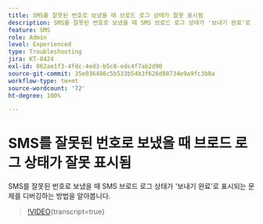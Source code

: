 ```yaml
---
title: SMS를 잘못된 번호로 보냈을 때 브로드 로그 상태가 잘못 표시됨
description: SMS를 잘못된 번호로 보냈을 때 SMS 브로드 로그 상태가 '보내기 완료'로 표시되는 문제를 디버깅하는 방법을 알아봅니다.
feature: SMS
role: Admin
level: Experienced
type: Troubleshooting
jira: KT-8424
exl-id: 862ae1f3-4fdc-4ed3-b5c8-edc4f7ab2d90
source-git-commit: 35e036486c5b533b54b3f626d88734e9a9fc3b8a
workflow-type: tm+mt
source-wordcount: '72'
ht-degree: 100%

---
```


# SMS를 잘못된 번호로 보냈을 때 브로드 로그 상태가 잘못 표시됨

SMS를 잘못된 번호로 보냈을 때 SMS 브로드 로그 상태가 &#39;보내기 완료&#39;로 표시되는 문제를 디버깅하는 방법을 알아봅니다.

>[!VIDEO](https://video.tv.adobe.com/v/3422580?quality=12&learn=on&captions=kor){transcript=true}
